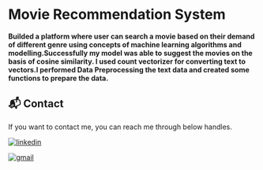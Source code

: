 # Movie Recommendation System
**Builded a platform where user can search a movie based on their demand of different genre 
using concepts of machine learning algorithms and modelling.Successfully my model was able to suggest the movies on the basis of cosine similarity. I used
count vectorizer for converting text to vectors.I performed Data Preprocessing the text data and created some functions to prepare the data.**








<h2>📬 Contact</h2>

If you want to contact me, you can reach me through below handles.

[![linkedin](https://img.shields.io/badge/LinkedIn-0077B5?style=for-the-badge&logo=linkedin&logoColor=white)](https://www.linkedin.com/in/rahul-kumar-gorai-b9939a238/)

[![gmail](https://img.shields.io/badge/Gmail-D14836?style=for-the-badge&logo=gmail&logoColor=white)](mailto:rahulaaditya325@gmail.com)
